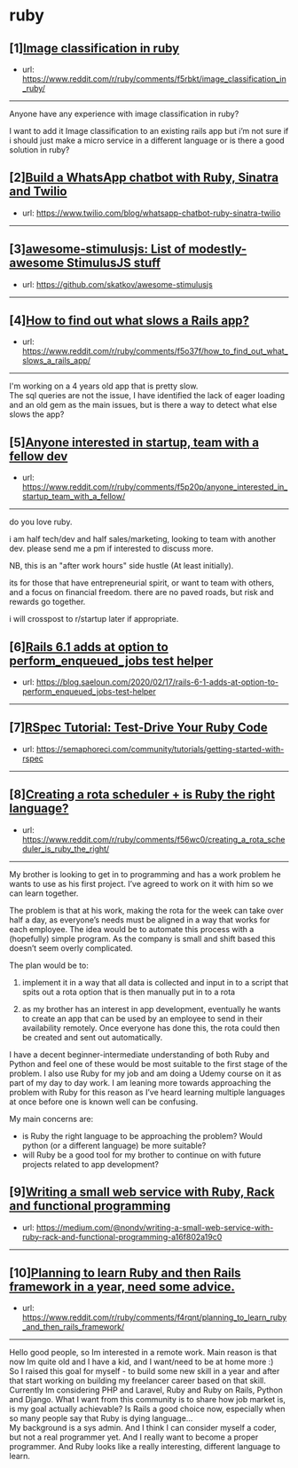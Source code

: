 # ruby
## [1][Image classification in ruby](https://www.reddit.com/r/ruby/comments/f5rbkt/image_classification_in_ruby/)
- url: https://www.reddit.com/r/ruby/comments/f5rbkt/image_classification_in_ruby/
---
Anyone have any experience with image classification in ruby?

I want to add it Image classification to an existing rails app but i’m not sure if i should just make a micro service in a different language or is there a good solution in ruby?
## [2][Build a WhatsApp chatbot with Ruby, Sinatra and Twilio](https://www.reddit.com/r/ruby/comments/f5h6ne/build_a_whatsapp_chatbot_with_ruby_sinatra_and/)
- url: https://www.twilio.com/blog/whatsapp-chatbot-ruby-sinatra-twilio
---

## [3][awesome-stimulusjs: List of modestly-awesome StimulusJS stuff](https://www.reddit.com/r/ruby/comments/f5r2re/awesomestimulusjs_list_of_modestlyawesome/)
- url: https://github.com/skatkov/awesome-stimulusjs
---

## [4][How to find out what slows a Rails app?](https://www.reddit.com/r/ruby/comments/f5o37f/how_to_find_out_what_slows_a_rails_app/)
- url: https://www.reddit.com/r/ruby/comments/f5o37f/how_to_find_out_what_slows_a_rails_app/
---
I'm working on a 4 years old app that is pretty slow.  
The sql queries are not the issue, I have identified the lack of eager loading and an old gem as the main issues, but is there a way to detect what else slows the app?
## [5][Anyone interested in startup, team with a fellow dev](https://www.reddit.com/r/ruby/comments/f5p20p/anyone_interested_in_startup_team_with_a_fellow/)
- url: https://www.reddit.com/r/ruby/comments/f5p20p/anyone_interested_in_startup_team_with_a_fellow/
---
do you love ruby.


i am half tech/dev and half sales/marketing, looking to team with another dev. please send me a pm if interested to discuss more. 

NB, this is an "after work hours" side hustle (At least initially).

its for those that have entrepreneurial spirit, or want to team with others, and a focus on financial freedom. there are no paved roads, but risk and rewards go together. 

i will crosspost to r/startup later if appropriate.
## [6][Rails 6.1 adds at option to perform_enqueued_jobs test helper](https://www.reddit.com/r/ruby/comments/f58cta/rails_61_adds_at_option_to_perform_enqueued_jobs/)
- url: https://blog.saeloun.com/2020/02/17/rails-6-1-adds-at-option-to-perform_enqueued_jobs-test-helper
---

## [7][RSpec Tutorial: Test-Drive Your Ruby Code](https://www.reddit.com/r/ruby/comments/f58ijj/rspec_tutorial_testdrive_your_ruby_code/)
- url: https://semaphoreci.com/community/tutorials/getting-started-with-rspec
---

## [8][Creating a rota scheduler + is Ruby the right language?](https://www.reddit.com/r/ruby/comments/f56wc0/creating_a_rota_scheduler_is_ruby_the_right/)
- url: https://www.reddit.com/r/ruby/comments/f56wc0/creating_a_rota_scheduler_is_ruby_the_right/
---
My brother is looking to get in to programming and has a work problem he wants to use as his first project. I’ve agreed to work on it with him so we can learn together.

The problem is that at his work, making the rota for the week can take over half a day, as everyone’s needs must be aligned in a way that works for each employee. The idea would be to automate this process with a (hopefully) simple program. As the company is small and shift based this doesn’t seem overly complicated.

The plan would be to: 
1) implement it in a way that all data is collected and input in to a script that spits out a rota option that is then manually put in to a rota 

2) as my brother has an interest in app development, eventually he wants to create an app that can be used by an employee to send in their availability remotely. Once everyone has done this, the rota could then be created and sent out automatically.

I have a decent beginner-intermediate understanding of both Ruby and Python and feel one of these would be most suitable to the first stage  of the problem. I also use Ruby for my job and am doing a Udemy course on it as part of my day to day work. I am leaning more towards approaching the problem with Ruby for this reason as I’ve heard learning multiple languages at once before one is known well can be confusing.

My main concerns are:
- is Ruby the right language to be approaching the problem? Would python (or a different language) be more suitable?
- will Ruby be a good tool for my brother to continue on with future projects related to app development?
## [9][Writing a small web service with Ruby, Rack and functional programming](https://www.reddit.com/r/ruby/comments/f4wcxi/writing_a_small_web_service_with_ruby_rack_and/)
- url: https://medium.com/@nondv/writing-a-small-web-service-with-ruby-rack-and-functional-programming-a16f802a19c0
---

## [10][Planning to learn Ruby and then Rails framework in a year, need some advice.](https://www.reddit.com/r/ruby/comments/f4rqnt/planning_to_learn_ruby_and_then_rails_framework/)
- url: https://www.reddit.com/r/ruby/comments/f4rqnt/planning_to_learn_ruby_and_then_rails_framework/
---
Hello good people, so Im interested in a remote work. Main reason is that now Im quite old and I have a kid, and I want/need to be at home more :)   
So I raised this goal for myself - to build some new skill in a year and after that start working on building my freelancer career based on that skill.   
Currently Im considering PHP and Laravel, Ruby and Ruby on Rails, Python and Django. What I want from this community is to share how job market is, is my goal actually achievable? Is Rails a good choice now, especially when so many people say that Ruby is dying language...   
My background is a sys admin. And I think I can consider myself a coder, but not a real programmer yet. And I really want to become a proper programmer. And Ruby looks like a really interesting, different language to learn.
